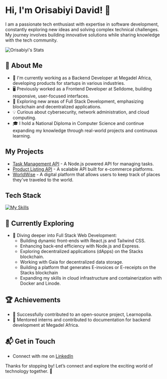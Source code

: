 # Hi, I'm Orisabiyi David! 👋

I am a passionate tech enthusiast with expertise in software development, constantly exploring new ideas and solving complex technical challenges. My journey involves building innovative solutions while sharing knowledge with the tech community.

![Orisabiyi's Stats](https://github-readme-stats.vercel.app/api?username=<username>&theme=vue-dark&show_icons=true&hide_border=true&count_private=true)

## 🚀 About Me

- 🔭 I'm currently working as a Backend Developer at Megadel Africa, developing products for startups in various industries.
- 🖥️ Previously worked as a Frontend Developer at Selldome, building responsive, user-focused interfaces.
- 🌱 Exploring new areas of Full Stack Development, emphasizing blockchain and decentralized applications.
- 💡 Curious about cybersecurity, network administration, and cloud computing.
- 🎓 I hold a National Diploma in Computer Science and continue expanding my knowledge through real-world projects and continuous learning.

## My Projects
- [Task Management API](https://github.com/Orisabiyi/task-management-api) - A Node.js powered API for managing tasks.
- [Product Listing API](https://github.com/Orisabiyi/simple-crud-api) - A scalable API built for e-commerce platforms.
- [WorldWise](https://github.com/Orisabiyi/worldwise) - A digital platform that allows users to keep track of places they've traveled to the world.

## Tech Stack
[![My Skills](https://skillicons.dev/icons?i=JS,NodeJS,ReactJs,NextJs,MongoDB,Express,Flask,PostgreSQL,HTML,CSS,SCSS)](https://skillicons.dev)

## 🌱 Currently Exploring

- 🚀 Diving deeper into Full Stack Web Development:
  - Building dynamic front-ends with React.js and Tailwind CSS.
  - Enhancing back-end efficiency with Node.js and Express.
  - Exploring decentralized applications (dApps) on the Stacks blockchain.
  - Working with Gaia for decentralized data storage.
  - Building a platform that generates E-invoices or E-receipts on the Stacks blockchain
  - Expanding my skills in cloud infrastructure and containerization with Docker and Linode.

## 🏆 Achievements

- 🌟 Successfully contributed to an open-source project, Learnopolia.
- 🚀 Mentored interns and contributed to documentation for backend development at Megadel Africa.

## 📬 Get in Touch

- Connect with me on [LinkedIn](https://www.linkedin.com/in/orisabiyi)

Thanks for stopping by! Let’s connect and explore the exciting world of technology together. 🚀

<!--

Here are some ideas to get you started:

- 🔭 I’m currently working on ...
- 🌱 I’m currently learning ...
- 👯 I’m looking to collaborate on ...
- 🤔 I’m looking for help with ...
- 💬 Ask me about ...
- 📫 How to reach me: ...
- 😄 Pronouns: ...
- ⚡ Fun fact: ...
-->
